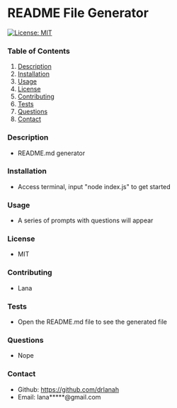 # README File Generator

  [![License: MIT](https://img.shields.io/badge/License-MIT-yellow.svg)](https://opensource.org/licenses/MIT)

  ### Table of Contents 
  1. [Description](#description)
  2. [Installation](#installation)
  3. [Usage](#usage)
  4. [License](#license)
  5. [Contributing](#contribution)
  6. [Tests](#tests)
  7. [Questions](#questions)
  8. [Contact](#contact)

  ### Description
  * README.md generator
  ### Installation
  * Access terminal, input "node index.js" to get started
  ### Usage
  * A series of prompts with questions will appear
  ### License
  * MIT
  ### Contributing
  * Lana
  ### Tests
  * Open the README.md file to see the generated file
  ### Questions
  * Nope
  ### Contact
  * Github: https://github.com/drlanah
  * Email: lana*****@gmail.com
